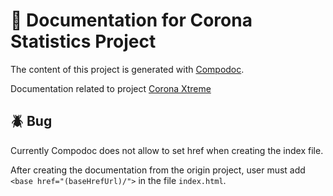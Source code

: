 # :open_book: Documentation for Corona Statistics Project

The content of this project is generated with [Compodoc](https://compodoc.app/).

Documentation related to project [Corona Xtreme](https://github.com/eliza3291/corona-statistics)

## :beetle: Bug

Currently Compodoc does not allow to set href when creating the index file.

After creating the documentation from the origin project, user must add `<base href="(baseHrefUrl)/">` in the file `index.html`.



